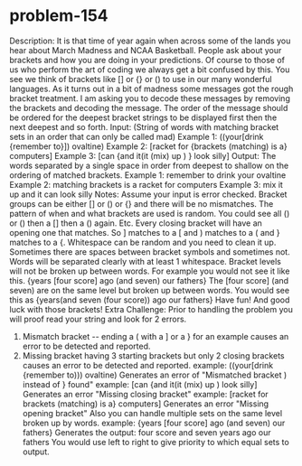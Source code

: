 # problem-154

Description:
It is that time of year again when across some of the lands you hear about March Madness and NCAA Basketball. People ask about your brackets and how you are doing in your predictions. Of course to those of us who perform the art of coding we always get a bit confused by this.
You see we think of brackets like [] or {} or () to use in our many wonderful languages. As it turns out in a bit of madness some messages got the rough bracket treatment. I am asking you to decode these messages by removing the brackets and decoding the message. The order of the message should be ordered for the deepest bracket strings to be displayed first then the next deepest and so forth.
Input:
(String of words with matching bracket sets in an order that can only be called mad)
Example 1:
((your[drink {remember to}]) ovaltine)
Example 2:
[racket for {brackets (matching) is a} computers]
Example 3:
[can {and it(it (mix) up ) } look silly]
Output:
The words separated by a single space in order from deepest to shallow on the ordering of matched brackets.
Example 1:
remember to drink your ovaltine
Example 2:
matching brackets is a racket for computers
Example 3:
mix it up and it can look silly
Notes:
Assume your input is error checked.
Bracket groups can be either [] or () or {} and there will be no mismatches.
The pattern of when and what brackets are used is random. You could see all () or () then a [] then a () again. Etc.
Every closing bracket will have an opening one that matches. So ] matches to a [ and ) matches to a ( and } matches to a {.
Whitespace can be random and you need to clean it up. Sometimes there are spaces between bracket symbols and sometimes not. Words will be separated clearly with at least 1 whitespace.
Bracket levels will not be broken up between words. For example you would not see it like this.
{years [four score] ago (and seven) our fathers}
The [four score] (and seven) are on the same level but broken up between words. You would see this as
{years(and seven (four score)) ago our fathers}
Have fun! And good luck with those brackets!
Extra Challenge:
Prior to handling the problem you will proof read your string and look for 2 errors.
1) Mismatch bracket -- ending a ( with a ] or a } for an example causes an error to be detected and reported.
2) Missing bracket having 3 starting brackets but only 2 closing brackets causes an error to be detected and reported.
example:
((your[drink {remember to))) ovaltine)
Generates an error of "Mismatched bracket ) instead of } found"
example:
[can {and it(it (mix) up ) look silly]
Generates an error "Missing closing bracket"
example:
[racket for brackets (matching) is a} computers]
Generates an error "Missing opening bracket"
Also you can handle multiple sets on the same level broken up by words.
example:
{years [four score] ago (and seven) our fathers}
Generates the output:
four score and seven years ago our fathers
You would use left to right to give priority to which equal sets to output.